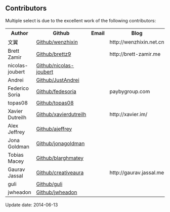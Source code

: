 ## Contributors

Multiple select is due to the excellent work of the following contributors:

<table>
<tr>
<th>Author</th>
<th>Github</th>
<th>Email</th>
<th>Blog</th>
<th>Commits</th>
</tr>

<tr>
<td>文翼</td>
<td><a href="https://github.com/wenzhixin">Github/wenzhixin</a></td>
<td><a href="mailto:wenzhixin2010@gmail.com"></a></td>
<td><a herf="http://wenzhixin.net.cn">http://wenzhixin.net.cn</a></td>
<td>119</td>
</tr>
<tr>
<td>Brett Zamir</td>
<td><a href="https://github.com/brettz9">Github/brettz9</a></td>
<td></td>
<td><a herf="http://brett-zamir.me">http://brett-zamir.me</a></td>
<td>5</td>
</tr>
<tr>
<td>nicolas-joubert</td>
<td><a href="https://github.com/nicolas-joubert">Github/nicolas-joubert</a></td>
<td></td>
<td></td>
<td>2</td>
</tr>
<tr>
<td>Andrei</td>
<td><a href="https://github.com/JustAndrei">Github/JustAndrei</a></td>
<td><a href="mailto:just@tut.by"></a></td>
<td></td>
<td>1</td>
</tr>
<tr>
<td>Federico Soria</td>
<td><a href="https://github.com/fedesoria">Github/fedesoria</a></td>
<td><a href="mailto:fedesoria@gmail.com"></a></td>
<td><a herf="paybygroup.com">paybygroup.com</a></td>
<td>1</td>
</tr>
<tr>
<td>topas08</td>
<td><a href="https://github.com/topas08">Github/topas08</a></td>
<td></td>
<td></td>
<td>1</td>
</tr>
<tr>
<td>Xavier Dutreilh</td>
<td><a href="https://github.com/xavierdutreilh">Github/xavierdutreilh</a></td>
<td><a href="mailto:xavier@dutreilh.com"></a></td>
<td><a herf="http://xavier.im/">http://xavier.im/</a></td>
<td>1</td>
</tr>
<tr>
<td>Alex Jeffrey</td>
<td><a href="https://github.com/ajeffrey">Github/ajeffrey</a></td>
<td></td>
<td></td>
<td>1</td>
</tr>
<tr>
<td>Jona Goldman</td>
<td><a href="https://github.com/jonagoldman">Github/jonagoldman</a></td>
<td></td>
<td></td>
<td>1</td>
</tr>
<tr>
<td>Tobias Macey</td>
<td><a href="https://github.com/blarghmatey">Github/blarghmatey</a></td>
<td><a href="mailto:tmacey@boundlessnotions.com"></a></td>
<td></td>
<td>1</td>
</tr>
<tr>
<td>Gaurav Jassal</td>
<td><a href="https://github.com/creativeaura">Github/creativeaura</a></td>
<td><a href="mailto:gaurav@jassal.me"></a></td>
<td><a herf="http://gaurav.jassal.me">http://gaurav.jassal.me</a></td>
<td>1</td>
</tr>
<tr>
<td>guli</td>
<td><a href="https://github.com/guli">Github/guli</a></td>
<td></td>
<td></td>
<td>1</td>
</tr>
<tr>
<td>jwheadon</td>
<td><a href="https://github.com/jwheadon">Github/jwheadon</a></td>
<td></td>
<td></td>
<td>1</td>
</tr>

</table>

Update date: 2014-06-13